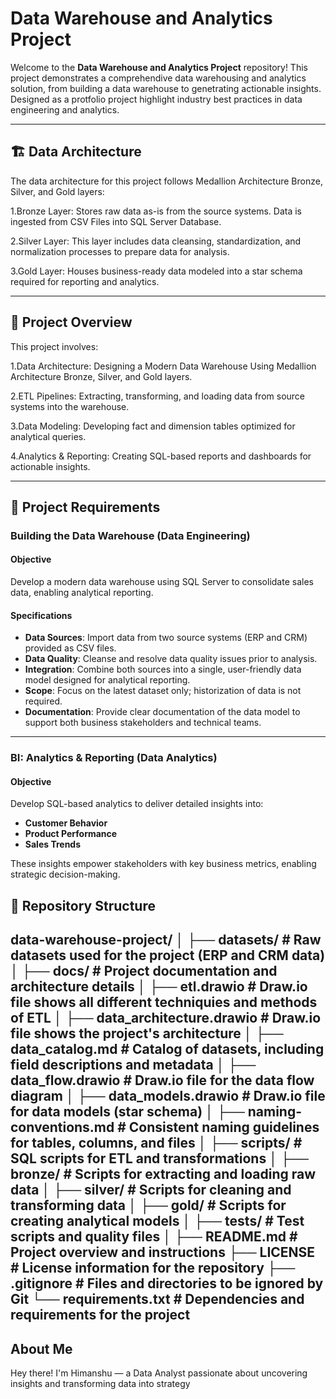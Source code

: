 # Data Warehouse and Analytics Project

Welcome to the **Data Warehouse and Analytics Project** repository! 
This project demonstrates a comprehendive data warehousing and analytics solution, from building a data warehouse to genetrating actionable insights. Designed as a protfolio project highlight industry best practices in data engineering and analytics.

---

🏗️ Data Architecture
--
The data architecture for this project follows Medallion Architecture Bronze, Silver, and Gold layers:

1.Bronze Layer: Stores raw data as-is from the source systems. Data is ingested from CSV Files into SQL Server Database.

2.Silver Layer: This layer includes data cleansing, standardization, and normalization processes to prepare data for analysis.

3.Gold Layer: Houses business-ready data modeled into a star schema required for reporting and analytics.

---
## 📖 Project Overview
This project involves:

1.Data Architecture: Designing a Modern Data Warehouse Using Medallion Architecture Bronze, Silver, and Gold layers.

2.ETL Pipelines: Extracting, transforming, and loading data from source systems into the warehouse.

3.Data Modeling: Developing fact and dimension tables optimized for analytical queries.

4.Analytics & Reporting: Creating SQL-based reports and dashboards for actionable insights.

---

## 🚀 Project Requirements

### Building the Data Warehouse (Data Engineering)

#### Objective
Develop a modern data warehouse using SQL Server to consolidate sales data, enabling analytical reporting.

#### Specifications
- **Data Sources**: Import data from two source systems (ERP and CRM) provided as CSV files.
- **Data Quality**: Cleanse and resolve data quality issues prior to analysis.
- **Integration**: Combine both sources into a single, user-friendly data model designed for analytical reporting.
- **Scope**: Focus on the latest dataset only; historization of data is not required.
- **Documentation**: Provide clear documentation of the data model to support both business stakeholders and technical teams.

---

### BI: Analytics & Reporting (Data Analytics)

#### Objective
Develop SQL-based analytics to deliver detailed insights into:
- **Customer Behavior**
- **Product Performance**
- **Sales Trends**
  
These insights empower stakeholders with key business metrics, enabling strategic decision-making.

 📂 Repository Structure
--

data-warehouse-project/
│
├── datasets/                           # Raw datasets used for the project (ERP and CRM data)
│
├── docs/                               # Project documentation and architecture details
│   ├── etl.drawio                      # Draw.io file shows all different techniquies and methods of ETL
│   ├── data_architecture.drawio        # Draw.io file shows the project's architecture
│   ├── data_catalog.md                 # Catalog of datasets, including field descriptions and metadata
│   ├── data_flow.drawio                # Draw.io file for the data flow diagram
│   ├── data_models.drawio              # Draw.io file for data models (star schema)
│   ├── naming-conventions.md           # Consistent naming guidelines for tables, columns, and files
│
├── scripts/                            # SQL scripts for ETL and transformations
│   ├── bronze/                         # Scripts for extracting and loading raw data
│   ├── silver/                         # Scripts for cleaning and transforming data
│   ├── gold/                           # Scripts for creating analytical models
│
├── tests/                              # Test scripts and quality files
│
├── README.md                           # Project overview and instructions
├── LICENSE                             # License information for the repository
├── .gitignore                          # Files and directories to be ignored by Git
└── requirements.txt                    # Dependencies and requirements for the project
---

## About Me

Hey there! I'm Himanshu — a Data Analyst passionate about uncovering insights and transforming data into strategy
